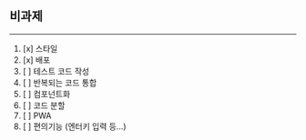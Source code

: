 ## 비과제

---

1. [x] 스타일
2. [x] 배포
3. [ ] 테스트 코드 작성
4. [ ] 반복되는 코드 통합
5. [ ] 컴포넌트화
6. [ ] 코드 분할
7. [ ] PWA
8. [ ] 편의기능 (엔터키 입력 등...)

